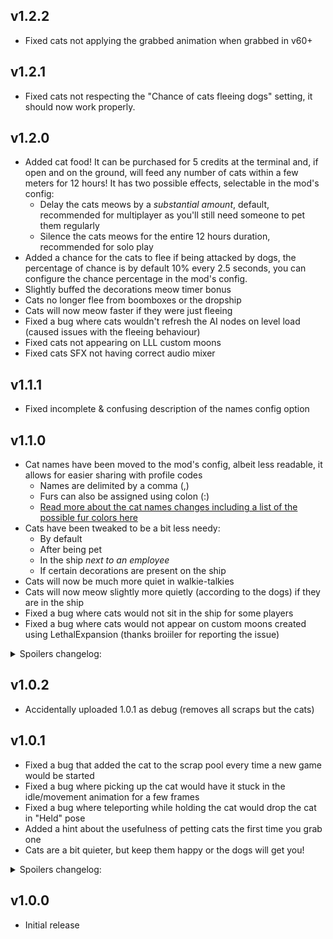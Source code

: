 ## v1.2.2
- Fixed cats not applying the grabbed animation when grabbed in v60+

## v1.2.1
- Fixed cats not respecting the "Chance of cats fleeing dogs" setting, it should now work properly.

## v1.2.0
- Added cat food! It can be purchased for 5 credits at the terminal and, if open and on the ground, will feed any number of cats within a few meters for 12 hours! It has two possible effects, selectable in the mod's config:
	- Delay the cats meows by a *substantial amount*, default, recommended for multiplayer as you'll still need someone to pet them regularly
	- Silence the cats meows for the entire 12 hours duration, recommended for solo play
- Added a chance for the cats to flee if being attacked by dogs, the percentage of chance is by default 10% every 2.5 seconds, you can configure the chance percentage in the mod's config.
- Slightly buffed the decorations meow timer bonus
- Cats no longer flee from boomboxes or the dropship
- Cats will now meow faster if they were just fleeing
- Fixed a bug where cats wouldn't refresh the AI nodes on level load (caused issues with the fleeing behaviour)
- Fixed cats not appearing on LLL custom moons
- Fixed cats SFX not having correct audio mixer

## v1.1.1
- Fixed incomplete & confusing description of the names config option

## v1.1.0
- Cat names have been moved to the mod's config, albeit less readable, it allows for easier sharing with profile codes
	- Names are delimited by a comma (,)
	- Furs can also be assigned using colon (:)
	- [Read more about the cat names changes including a list of the possible fur colors here](https://thunderstore.io/c/lethal-company/p/Jordo/NeedyCats/wiki/1048-modifying-the-cats-names/) 
- Cats have been tweaked to be a bit less needy:
	- By default
	- After being pet
	- In the ship *next to an employee*
	- If certain decorations are present on the ship
- Cats will now be much more quiet in walkie-talkies
- Cats will now meow slightly more quietly (according to the dogs) if they are in the ship
- Fixed a bug where cats would not sit in the ship for some players
- Fixed a bug where cats would not appear on custom moons created using LethalExpansion (thanks broiiler for reporting the issue)
<details><summary>Spoilers changelog:</summary>

- Added some extra time to the base meow timer (very small)
- Added some extra time to the meow timer (small) after petting
- Added some extra time to the meow timer (small) if there is at least one person in the ship
- Added some extra time to the meow timer (small to large) if you own certain decorations
<details><summary>Possible decorations spoiler:</summary>

- Welcome mat (small extra time)
- Cozy lights (medium extra time)
- Goldfish (large extra time)
</details>
</details>

## v1.0.2
- Accidentally uploaded 1.0.1 as debug (removes all scraps but the cats)

## v1.0.1
- Fixed a bug that added the cat to the scrap pool every time a new game would be started
- Fixed a bug where picking up the cat would have it stuck in the idle/movement animation for a few frames
- Fixed a bug where teleporting while holding the cat would drop the cat in "Held" pose
- Added a hint about the usefulness of petting cats the first time you grab one
- Cats are a bit quieter, but keep them happy or the dogs will get you!
<details><summary>Spoilers changelog:</summary>

- Added some extra time to the meow timer (small) after petting
</details>


## v1.0.0
- Initial release